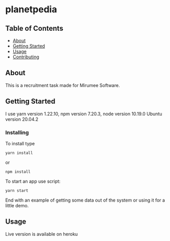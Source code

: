 # planetpedia

## Table of Contents

- [About](#about)
- [Getting Started](#getting_started)
- [Usage](#usage)
- [Contributing](../CONTRIBUTING.md)

## About <a name = "about"></a>

This is a recruitment task made for Mirumee Software.

## Getting Started <a name = "getting_started"></a>

I use yarn version 1.22.10,
npm version 7.20.3,
node version 10.19.0
Ubuntu version 20.04.2

### Installing

To install type

```
yarn install
```

or

```
npm install
```

To start an app use script:
```
yarn start
```

End with an example of getting some data out of the system or using it for a little demo.

## Usage <a name = "usage"></a>

Live version is available on heroku 
